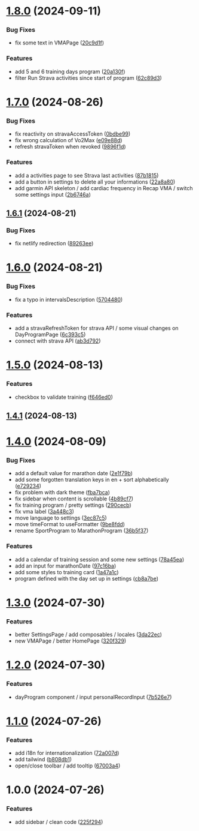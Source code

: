 # [1.8.0](https://github.com/TheoLaperrouse/MarathonProgram/compare/v1.7.0...v1.8.0) (2024-09-11)


### Bug Fixes

* fix some text in VMAPage ([20c9d1f](https://github.com/TheoLaperrouse/MarathonProgram/commit/20c9d1ff40c0038f0400871c8473877db7c52d86))


### Features

* add 5 and 6 training days program ([20a130f](https://github.com/TheoLaperrouse/MarathonProgram/commit/20a130fd09127548ac7005bd297863895a9d271e))
* filter Run Strava activities since start of program ([62c89d3](https://github.com/TheoLaperrouse/MarathonProgram/commit/62c89d31e202a7f185214e2406ce39290cb0e94e))

# [1.7.0](https://github.com/TheoLaperrouse/MarathonProgram/compare/v1.6.1...v1.7.0) (2024-08-26)


### Bug Fixes

* fix reactivity on stravaAccessToken ([0bdbe99](https://github.com/TheoLaperrouse/MarathonProgram/commit/0bdbe99889888a5bd331ea76c413cc6ab69eb088))
* fix wrong calculation of Vo2Max ([e09e88d](https://github.com/TheoLaperrouse/MarathonProgram/commit/e09e88dbc5735893a1abcc7ad7246db59edf7c36))
* refresh stravaToken when revoked ([9896f1d](https://github.com/TheoLaperrouse/MarathonProgram/commit/9896f1d89a1eeb09d3c8c8ef157f2479d46d6b73))


### Features

* add a activities page to see Strava last activities ([87b1815](https://github.com/TheoLaperrouse/MarathonProgram/commit/87b18154993f0bc2e7b2aba1c8e6bb38f318ce32))
* add a button in settings to delete all your informations ([22a8a80](https://github.com/TheoLaperrouse/MarathonProgram/commit/22a8a80e40912bfb361135f97fba39bfa1a6df14))
* add garmin API skeleton / add cardiac frequency in Recap VMA / switch some settings input ([2b6746a](https://github.com/TheoLaperrouse/MarathonProgram/commit/2b6746a4d385dd9d0a0dea1f03268178cb071e59))

## [1.6.1](https://github.com/TheoLaperrouse/MarathonProgram/compare/v1.6.0...v1.6.1) (2024-08-21)


### Bug Fixes

* fix netlify redirection ([89263ee](https://github.com/TheoLaperrouse/MarathonProgram/commit/89263ee93917983fcfd4f84899abe89291ea418e))

# [1.6.0](https://github.com/TheoLaperrouse/MarathonProgram/compare/v1.5.0...v1.6.0) (2024-08-21)


### Bug Fixes

* fix a typo in intervalsDescription ([5704480](https://github.com/TheoLaperrouse/MarathonProgram/commit/5704480d861b967d6471f7478f013413690574f2))


### Features

* add a stravaRefreshToken for strava API / some visual changes on DayProgramPage ([6c393c5](https://github.com/TheoLaperrouse/MarathonProgram/commit/6c393c51e21c2401c0ab3ed606e073c87816539d))
* connect with strava API ([ab3d792](https://github.com/TheoLaperrouse/MarathonProgram/commit/ab3d792840a027531f6ebad054d3b6a1b110ddba))

# [1.5.0](https://github.com/TheoLaperrouse/MarathonProgram/compare/v1.4.1...v1.5.0) (2024-08-13)


### Features

* checkbox to validate training ([f646ed0](https://github.com/TheoLaperrouse/MarathonProgram/commit/f646ed0e83104b038a146c93744b0d5b3f102ac8))

## [1.4.1](https://github.com/TheoLaperrouse/MarathonProgram/compare/v1.4.0...v1.4.1) (2024-08-13)

# [1.4.0](https://github.com/TheoLaperrouse/MarathonProgram/compare/v1.3.0...v1.4.0) (2024-08-09)


### Bug Fixes

* add a default value for marathon date ([2e1f79b](https://github.com/TheoLaperrouse/MarathonProgram/commit/2e1f79b01f18668b307628f796b23ced4a69fa55))
* add some forgotten translation keys in en + sort alphabetically ([e729234](https://github.com/TheoLaperrouse/MarathonProgram/commit/e7292344a32f8e37d71fde1f6546a82a0aad5599))
* fix problem with dark theme ([fba7bca](https://github.com/TheoLaperrouse/MarathonProgram/commit/fba7bca06031a2876828b7961168c990e3cff513))
* fix sidebar when content is scrollable ([4b89cf7](https://github.com/TheoLaperrouse/MarathonProgram/commit/4b89cf7541b1de7f4a9a27ffe3d11c9733373192))
* fix training program / pretty settings ([290cecb](https://github.com/TheoLaperrouse/MarathonProgram/commit/290cecbfe7e633740194ff22b8a45b6f087f29b3))
* fix vma label ([3a448c3](https://github.com/TheoLaperrouse/MarathonProgram/commit/3a448c3b7832bcef196d7af55023ee16d20d6895))
* move language to settings ([3ec87c5](https://github.com/TheoLaperrouse/MarathonProgram/commit/3ec87c552dab2ca9edb5d927742b9bbdafa013fc))
* move timeFormat to useFormatter ([9be8fdd](https://github.com/TheoLaperrouse/MarathonProgram/commit/9be8fddc306329fda72754ede617b9ed0bd744d6))
* rename SportProgram to MarathonProgram ([36b5f37](https://github.com/TheoLaperrouse/MarathonProgram/commit/36b5f37f23a8e6d60a0ab11207045a7c1e406228))


### Features

* add a calendar of training session and some new settings ([78a45ea](https://github.com/TheoLaperrouse/MarathonProgram/commit/78a45ead3c1fe7092dac7177d156f01465c8616e))
* add an input for marathonDate ([97c16ba](https://github.com/TheoLaperrouse/MarathonProgram/commit/97c16bad5a892494f3e5c3d2e88b6bd98e690ae8))
* add some styles to training card ([1a47a1c](https://github.com/TheoLaperrouse/MarathonProgram/commit/1a47a1ceb0694a00220e4265188487a62862c6fe))
* program defined with the day set up in settings ([cb8a7be](https://github.com/TheoLaperrouse/MarathonProgram/commit/cb8a7be606aa2f5998a134560b62c66ac3f25843))

# [1.3.0](https://github.com/TheoLaperrouse/MarathonProgram/compare/v1.2.0...v1.3.0) (2024-07-30)

### Features

*   better SettingsPage / add composables / locales ([3da22ec](https://github.com/TheoLaperrouse/MarathonProgram/commit/3da22ec65c4f2283f6e5b6ea0fa6b7ef84ad6600))
*   new VMAPage / better HomePage ([320f329](https://github.com/TheoLaperrouse/MarathonProgram/commit/320f329be80c3d667bec30212e646774275dfcb2))

# [1.2.0](https://github.com/TheoLaperrouse/MarathonProgram/compare/v1.1.0...v1.2.0) (2024-07-30)

### Features

*   dayProgram component / input personalRecordInput ([7b526e7](https://github.com/TheoLaperrouse/MarathonProgram/commit/7b526e79340030f71575bc2d7902b0caeb9634d3))

# [1.1.0](https://github.com/TheoLaperrouse/MarathonProgram/compare/v1.0.0...v1.1.0) (2024-07-26)

### Features

*   add i18n for internationalization ([72a007d](https://github.com/TheoLaperrouse/MarathonProgram/commit/72a007d1f6f9d5e1b0d4813c3d9894da7b0b5078))
*   add tailwind ([b808db1](https://github.com/TheoLaperrouse/MarathonProgram/commit/b808db1a1e2beea9840c74d4dfb2b1e8c11eebc8))
*   open/close toolbar / add tooltip ([67003a4](https://github.com/TheoLaperrouse/MarathonProgram/commit/67003a4515e6a0f0599d2506ee2bda9687e90633))

# 1.0.0 (2024-07-26)

### Features

*   add sidebar / clean code ([225f294](https://github.com/TheoLaperrouse/MarathonProgram/commit/225f294221b678d37f1d339a456acbb24e3d3c59))
